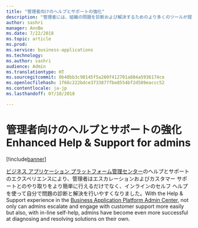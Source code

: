 ```yaml
---
title: "管理者向けのヘルプとサポートの強化"
description: "管理者には、組織の問題を診断および解決するためのより多くのツールが提供されます"
author: sashri
manager: AnnBe
ms.date: 7/22/2018
ms.topic: article
ms.prod: 
ms.service: business-applications
ms.technology: 
ms.author: sashri
audience: Admin
ms.translationtype: HT
ms.sourcegitcommit: 0b40bb3c98145f5a260f412701a884a5936174ce
ms.openlocfilehash: 1f66c222bdce3733877fbe8554bf2d589eaccc52
ms.contentlocale: ja-jp
ms.lasthandoff: 07/18/2018

---
```

# <a name="enhanced-help--support-for-admins"></a><span data-ttu-id="76270-103">管理者向けのヘルプとサポートの強化</span><span class="sxs-lookup"><span data-stu-id="76270-103">Enhanced Help & Support for admins</span></span>


[!include[banner](../../includes/banner.md)]

<span data-ttu-id="76270-104">[ビジネス アプリケーション プラットフォーム管理センター](https://go.microsoft.com/fwlink/?linkid=875536)のヘルプとサポートのエクスペリエンスにより、管理者はエスカレーションおよびカスタマー サポートとのやり取りをより簡単に行えるだけでなく、インラインのセルフ ヘルプを使って自分で問題の診断と解決を行いやすくなりました。</span><span class="sxs-lookup"><span data-stu-id="76270-104">With the Help & Support experience in the [Business Application Platform Admin Center](https://go.microsoft.com/fwlink/?linkid=875536), not only can admins escalate and engage with customer support more easily but also, with in-line self-help, admins have become even more successful at diagnosing and resolving solutions on their own.</span></span>

